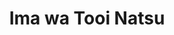 --- 
title: "Ima wa Tooi Natsu"
publishdate: "2019-3-21T16:48:46+02:00"
src: "https://365manga.net/manga/ima-wa-tooi-natsu"
image: "https://data.365manga.net/images/thumbnails/24532-ima-wa-tooi-natsu.jpg"
description: "Natsuhiko, the heir of a rich family goes to spend a studious summer at the bungalow his family owns where he unexpectedly meets Ryo, a childhood friend. Things start to heat up that summer evening and more unexpected things happen around Natsuhiko afterwards. Will he be able to find out what's behind that gentle and lonely smile of Ryo?"
---